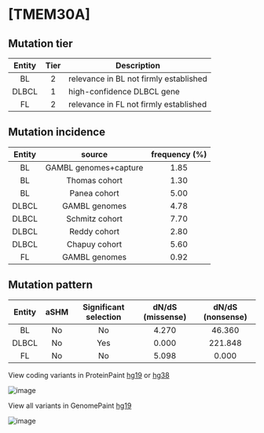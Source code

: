 # [TMEM30A]

## Mutation tier

|Entity|Tier|Description                           |
|:------:|:----:|--------------------------------------|
|BL    |2   |relevance in BL not firmly established|
|DLBCL |1   |high-confidence DLBCL gene            |
|FL    |2   |relevance in FL not firmly established|
## Mutation incidence

|Entity|source               |frequency (%)|
|:------:|:---------------------:|:-------------:|
|BL    |GAMBL genomes+capture|1.85         |
|BL    |Thomas cohort        |1.30         |
|BL    |Panea cohort         |5.00         |
|DLBCL |GAMBL genomes        |4.78         |
|DLBCL |Schmitz cohort       |7.70         |
|DLBCL |Reddy cohort         |2.80         |
|DLBCL |Chapuy cohort        |5.60         |
|FL    |GAMBL genomes        |0.92         |

## Mutation pattern

|Entity|aSHM|Significant selection|dN/dS (missense)|dN/dS (nonsense)|
|:------:|:----:|:---------------------:|:----------------:|:----------------:|
|BL    |No  |No                   |4.270           | 46.360         |
|DLBCL |No  |Yes                  |0.000           |221.848         |
|FL    |No  |No                   |5.098           |  0.000         |



View coding variants in ProteinPaint [hg19](https://www.bcgsc.ca/downloads/morinlab/GAMBL/test/genes/TMEM30A_protein.html)  or [hg38](https://www.bcgsc.ca/downloads/morinlab/GAMBL/test/genes/TMEM30A_protein_hg38.html)

![image](../../images/proteinpaint/TMEM30A_NM_018247.svg)

View all variants in GenomePaint [hg19](https://www.bcgsc.ca/downloads/morinlab/GAMBL/test/genes/TMEM30A.html)

![image](../../images/proteinpaint/TMEM30A.svg)

